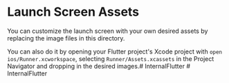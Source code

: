 # Launch Screen Assets

You can customize the launch screen with your own desired assets by replacing the image files in this directory.

You can also do it by opening your Flutter project's Xcode project with `open ios/Runner.xcworkspace`, selecting `Runner/Assets.xcassets` in the Project Navigator and dropping in the desired images.#   I n t e r n a l F l u t t e r  
 #   I n t e r n a l F l u t t e r  
 